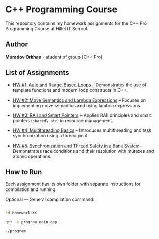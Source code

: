 # C++ Programming Course



This repository contains my homework assignments for the C++ Pro Programming Course at Hillel IT School.



## Author

**Muradov Orkhan** - student of group [C++ Pro]



## List of Assignments



- [HW #1: Auto and Range-Based Loops](./homework-01/) – Demonstrates the use of template functions and modern loop constructs in C++.

- [HW #2: Move Semantics and Lambda Expressions](./homework-02/) – Focuses on implementing move semantics and using lambda expressions.

- [HW #3: RAII and Smart Pointers](./homework-03/) – Applies RAII principles and smart pointers (`shared\_ptr`) in resource management.

- [HW #4: Multithreading Basics](./homework-04/) – Introduces multithreading and task synchronization using a thread pool.

- [HW #5: Synchronization and Thread Safety in a Bank System](./homework-05/) – Demonstrates race conditions and their resolution with mutexes and atomic operations.



## How to Run



Each assignment has its own folder with separate instructions for compilation and running.



Optional — General compilation command:

```bash

cd homework-XX

g++ -o program main.cpp

./program



